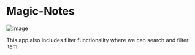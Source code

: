# Magic-Notes

![image](https://user-images.githubusercontent.com/49811626/148682921-1b6986c4-b3eb-42f8-9102-561f51a7871d.png)
 
 
This app also includes filter functionality where we can search and filter item. 
